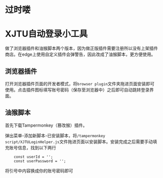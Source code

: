 # 过时喽

# XJTU自动登录小工具

做了浏览器插件和油猴脚本两个版本，因为做正版插件需要注册所以没有上架插件商店。在edge上使用自定义插件会弹警告，因此改成了油猴脚本，更方便使用。

## 浏览器插件

打开浏览器插件页面的开发者模式，将`browser plugin`文件夹拖进页面安装即可使用。点击插件图标填写账号密码（保存至浏览器中）之后即可自动跳转登录界面。

## 油猴脚本

首先下载Tampermonkey（篡改猴）插件。

弹出菜单-添加新脚本-已安装脚本，将`/tampermonkey script/XJTULoginHelper.js`文件拖进页面以安装脚本。安装完成之后需要手动填充账号信息，找到以下两行
```
    const userId = '';
    const userPassword = '';
```
将引号中内容换成你的账号密码即可
